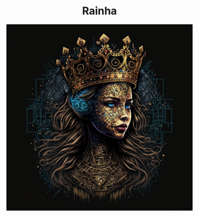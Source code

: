 <h1 align="center">Rainha</h1>


<p align="center">
<img src="img/RainhaIA.png" alt="exemplo imagem" width=500>
</p>
